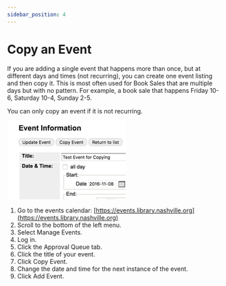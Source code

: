 ```yaml
---
sidebar_position: 4
---
```

# Copy an Event
If you are adding a single event that happens more than once, but at different days and times (not recurring), you can create one event listing and then copy it. This is most often used for Book Sales that are multiple days but with no pattern. For example, a book sale that happens Friday 10-6, Saturday 10-4, Sunday 2-5.

You can only copy an event if it is not recurring.

![block image 1](../../src/img/copy-an-event.jpg)

1.	Go to the events calendar: [https://events.library.nashville.org](https://events.library.nashville.org)
1.	Scroll to the bottom of the left menu.
1.	Select Manage Events.
1.	Log in.
1.	Click the Approval Queue tab.
1.	Click the title of your event.
1.	Click Copy Event.
1.	Change the date and time for the next instance of the event.
1.	Click Add Event.
